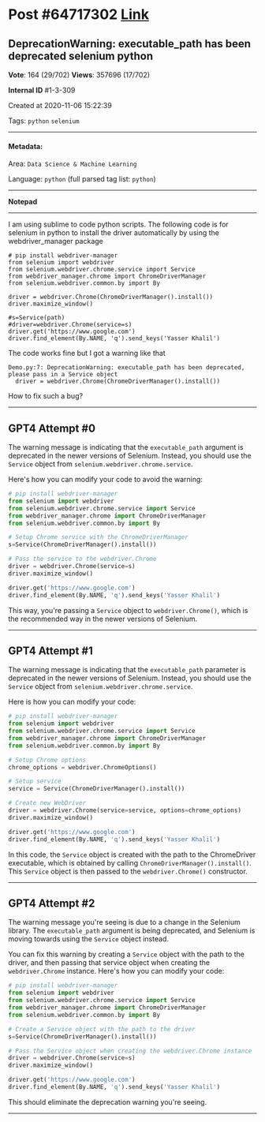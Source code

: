 
# Post \#64717302 [Link](https://stackoverflow.com/questions/64717302/)

## DeprecationWarning: executable_path has been deprecated selenium python

**Vote**: 164 (29/702) **Views**: 357696 (17/702) 

**Internal ID** \#1-3-309

Created at 2020-11-06 15:22:39

Tags: `python` `selenium`

----------

#### Metadata:

Area: `Data Science & Machine Learning`

Language: `python` (full parsed tag list: `python`)

----------

**Notepad**


----------

I am using sublime to code python scripts. The following code is for selenium in python to install the driver automatically by using the webdriver_manager package
```
# pip install webdriver-manager
from selenium import webdriver
from selenium.webdriver.chrome.service import Service
from webdriver_manager.chrome import ChromeDriverManager
from selenium.webdriver.common.by import By

driver = webdriver.Chrome(ChromeDriverManager().install())
driver.maximize_window()

#s=Service(path)
#driver=webdriver.Chrome(service=s)
driver.get('https://www.google.com')
driver.find_element(By.NAME, 'q').send_keys('Yasser Khalil')
```

The code works fine but I got a warning like that
```
Demo.py:7: DeprecationWarning: executable_path has been deprecated, please pass in a Service object
  driver = webdriver.Chrome(ChromeDriverManager().install())
```

How to fix such a bug?


----------
        
## GPT4 Attempt \#0

The warning message is indicating that the `executable_path` argument is deprecated in the newer versions of Selenium. Instead, you should use the `Service` object from `selenium.webdriver.chrome.service`.

Here's how you can modify your code to avoid the warning:

```python
# pip install webdriver-manager
from selenium import webdriver
from selenium.webdriver.chrome.service import Service
from webdriver_manager.chrome import ChromeDriverManager
from selenium.webdriver.common.by import By

# Setup Chrome service with the ChromeDriverManager
s=Service(ChromeDriverManager().install())

# Pass the service to the webdriver.Chrome
driver = webdriver.Chrome(service=s)
driver.maximize_window()

driver.get('https://www.google.com')
driver.find_element(By.NAME, 'q').send_keys('Yasser Khalil')
```

This way, you're passing a `Service` object to `webdriver.Chrome()`, which is the recommended way in the newer versions of Selenium.

--------

## GPT4 Attempt \#1

The warning message is indicating that the `executable_path` parameter is deprecated in the newer versions of Selenium. Instead, you should use the `Service` object from `selenium.webdriver.chrome.service`.

Here is how you can modify your code:

```python
# pip install webdriver-manager
from selenium import webdriver
from selenium.webdriver.chrome.service import Service
from webdriver_manager.chrome import ChromeDriverManager
from selenium.webdriver.common.by import By

# Setup Chrome options
chrome_options = webdriver.ChromeOptions()

# Setup service
service = Service(ChromeDriverManager().install())

# Create new WebDriver
driver = webdriver.Chrome(service=service, options=chrome_options)
driver.maximize_window()

driver.get('https://www.google.com')
driver.find_element(By.NAME, 'q').send_keys('Yasser Khalil')
```

In this code, the `Service` object is created with the path to the ChromeDriver executable, which is obtained by calling `ChromeDriverManager().install()`. This `Service` object is then passed to the `webdriver.Chrome()` constructor.

--------

## GPT4 Attempt \#2

The warning message you're seeing is due to a change in the Selenium library. The `executable_path` argument is being deprecated, and Selenium is moving towards using the `Service` object instead.

You can fix this warning by creating a `Service` object with the path to the driver, and then passing that service object when creating the `webdriver.Chrome` instance. Here's how you can modify your code:

```python
# pip install webdriver-manager
from selenium import webdriver
from selenium.webdriver.chrome.service import Service
from webdriver_manager.chrome import ChromeDriverManager
from selenium.webdriver.common.by import By

# Create a Service object with the path to the driver
s=Service(ChromeDriverManager().install())

# Pass the Service object when creating the webdriver.Chrome instance
driver = webdriver.Chrome(service=s)
driver.maximize_window()

driver.get('https://www.google.com')
driver.find_element(By.NAME, 'q').send_keys('Yasser Khalil')
```

This should eliminate the deprecation warning you're seeing.

--------
